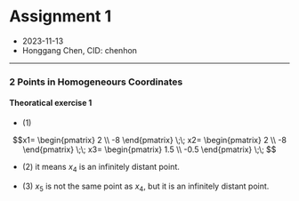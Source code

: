 # Assignment 1
+ 2023-11-13
+ Honggang Chen, CID: chenhon 
---
### 2 Points in Homogeneours  Coordinates
####  Theoratical exercise 1
+ (1)
```math
x1=
\begin{pmatrix}
2 \\
-8
\end{pmatrix}
\;\;

x2=
\begin{pmatrix}
2 \\
-8
\end{pmatrix}
\;\;


x3=
\begin{pmatrix}
1.5 \\
-0.5
\end{pmatrix}
\;\;

```

+ (2)
it means $x_4$ is an infinitely distant point.

+ (3)
$x_5$ is not the same point as $x_4$, but it is an infinitely distant point.
